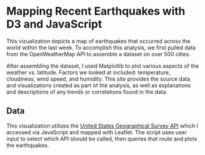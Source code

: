 
# Mapping Recent Earthquakes with D3 and JavaScript



This vizualization depicts a map of earthquakes that occurred across the world within the last week. To accomplish this analysis, we first pulled data from the OpenWeatherMap API to assemble a dataset on over 500 cities.

After assembling the dataset, I used Matplotlib to plot various aspects of the weather vs. latitude. Factors we looked at included: temperature, cloudiness, wind speed, and humidity. This site provides the source data and visualizations created as part of the analysis, as well as explanations and descriptions of any trends or correlations found in the data.

## Data

This visualization utilizes the [United States Geographical Survey API](https://earthquake.usgs.gov/earthquakes/feed/v1.0/geojson.php) which I accessed via JavaScript and mapped with Leaflet. The script uses user input to select which API should be called, then queries that route and plots the earthquakes. 



